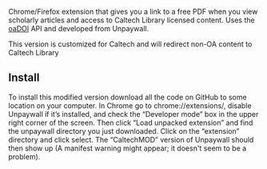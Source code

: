 Chrome/Firefox extension that gives you a link to a free PDF when you view
scholarly articles and access to Caltech Library licensed content. 
Uses the [oaDOI](https://oadoi.org) API and developed from Unpaywall.

This version is customized for Caltech and will redirect non-OA content to Caltech Library

## Install
To install this modified version download all the code on GitHub to some location on your computer.  In Chrome go to chrome://extensions/, disable Unpaywall if it’s installed, and check the “Developer mode” box in the upper right corner of the screen.  Then click “Load unpacked extension” and find the unpaywall directory you just downloaded.  Click on the “extension” directory and click select.  The “CaltechMOD” version of Unpaywall should then show up (A manifest warning might appear; it doesn't seem to be a problem).
